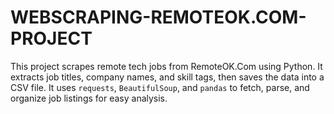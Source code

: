 # WEBSCRAPING-REMOTEOK.COM-PROJECT
This project scrapes remote tech jobs from RemoteOK.Com using Python. It extracts job titles, company names, and skill tags, then saves the data into a CSV file. It uses `requests`, `BeautifulSoup`, and `pandas` to fetch, parse, and organize job listings for easy analysis.
